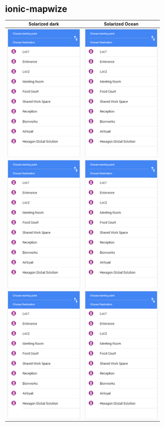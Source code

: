 # ionic-mapwize


Solarized dark             |  Solarized Ocean
:-------------------------:|:-------------------------:
![](https://github.com/VivekanandanS/ionic-mapwize/blob/master/src/assets/imgs/image1.png)  |  ![](https://github.com/VivekanandanS/ionic-mapwize/blob/master/src/assets/imgs/image1.png)
![](https://github.com/VivekanandanS/ionic-mapwize/blob/master/src/assets/imgs/image1.png)  |  ![](https://github.com/VivekanandanS/ionic-mapwize/blob/master/src/assets/imgs/image1.png)
![](https://github.com/VivekanandanS/ionic-mapwize/blob/master/src/assets/imgs/image1.png)  |  ![](https://github.com/VivekanandanS/ionic-mapwize/blob/master/src/assets/imgs/image1.png)
